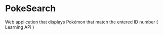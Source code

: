 # PokeSearch
Web application that displays Pokémon that match the entered ID number ( Learning API )
